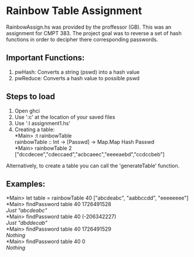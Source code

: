 # Rainbow Table Assignment 

RainbowAssign.hs was provided by the proffessor (GB). This was an assignment for CMPT 383. The project goal was to reverse a set of hash functions in order to decipher there corresponding passwords.


## Important Functions:
  1) pwHash: Converts a string (pswd) into a hash value
  2) pwReduce: Converts a hash value to possible pswd


## Steps to load 
  1) Open ghci  
  2) Use ':c' at the location of your saved files  
  3) Use ':l assignment1.hs' 
  4) Creating a table:  
  *Main> :t rainbowTable  
    rainbowTable :: Int -> [Passwd] -> Map.Map Hash Passwd  
  *Main> rainbowTable 2 ["dccdecee","cdeccaed","acbcaeec","eeeeaebd","ccdccbeb"]  
   
   Alternatively, to create a table you can call the 'generateTable' function.
   
   
## Examples:
   
   *Main> let table = rainbowTable 40 ["abcdeabc", "aabbccdd", "eeeeeeee"]  
   *Main> findPassword table 40 1726491528  
   *Just "abcdeabc"*  
   *Main> findPassword table 40 (-206342227)  
   *Just "dbddecab"*    
   *Main> findPassword table 40 1726491529  
   *Nothing*  
   *Main> findPassword table 40 0  
   *Nothing*  
